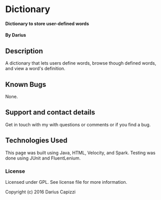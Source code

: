 # Dictionary

#### Dictionary to store user-defined words

#### By Darius

## Description

A dictionary that lets users define words, browse though defined words, and view a word's definition.

## Known Bugs

None.

## Support and contact details

Get in touch with my with questions or comments or if you find a bug.

## Technologies Used

This page was built using Java, HTML, Velocity, and Spark. Testing was done using JUnit and FluentLenium.

### License

Licensed under GPL. See license file for more information.

Copyright (c) 2016 Darius Capizzi
